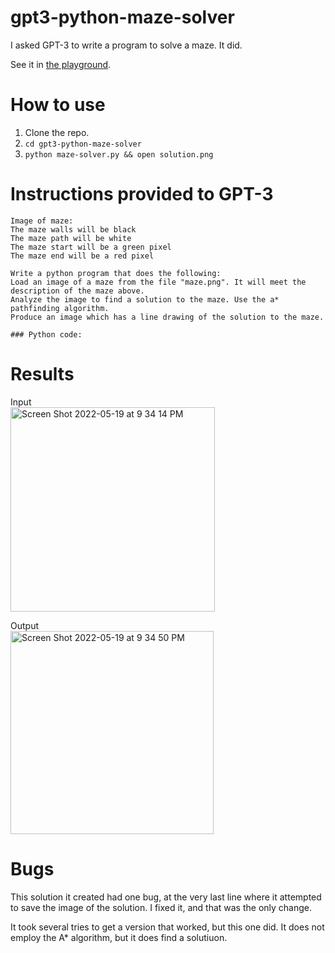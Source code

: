 # gpt3-python-maze-solver
I asked GPT-3 to write a program to solve a maze. It did.

See it in [the playground](https://beta.openai.com/playground/p/wNiL2BaK2bUVTwMx36HH5lPV).

# How to use

1. Clone the repo. 
2. `cd gpt3-python-maze-solver`
3. `python maze-solver.py && open solution.png`

# Instructions provided to GPT-3
```
Image of maze:
The maze walls will be black
The maze path will be white
The maze start will be a green pixel
The maze end will be a red pixel

Write a python program that does the following:
Load an image of a maze from the file "maze.png". It will meet the description of the maze above.
Analyze the image to find a solution to the maze. Use the a* pathfinding algorithm.
Produce an image which has a line drawing of the solution to the maze.

### Python code:
```

# Results
Input  
<img width="327" alt="Screen Shot 2022-05-19 at 9 34 14 PM" src="https://user-images.githubusercontent.com/4128003/169585044-f35ad1f3-151d-4fdb-bd8c-33d3344e48a6.png">

Output  
<img width="325" alt="Screen Shot 2022-05-19 at 9 34 50 PM" src="https://user-images.githubusercontent.com/4128003/169585150-76e7a9e7-7e92-4d34-ae1b-59faf701cb40.png">



# Bugs
This solution it created had one bug, at the very last line where it attempted to save the image of the solution. I fixed it, and that was the only change.

It took several tries to get a version that worked, but this one did. It does not employ the A* algorithm, but it does find a solutiuon.
